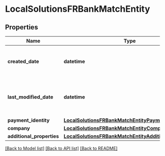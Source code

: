 # LocalSolutionsFRBankMatchEntity

## Properties
Name | Type | Description | Notes
------------ | ------------- | ------------- | -------------
**created_date** | **datetime** | The date and time when the entity was created. | [optional] 
**last_modified_date** | **datetime** | The date and time when the entity was last modified. | [optional] 
**payment_identity** | [**LocalSolutionsFRBankMatchEntityPaymentIdentity**](LocalSolutionsFRBankMatchEntityPaymentIdentity.md) |  | [optional] 
**company** | [**LocalSolutionsFRBankMatchEntityCompany**](LocalSolutionsFRBankMatchEntityCompany.md) |  | [optional] 
**additional_properties** | [**LocalSolutionsFRBankMatchEntityAdditionalProperties**](LocalSolutionsFRBankMatchEntityAdditionalProperties.md) |  | [optional] 

[[Back to Model list]](../README.md#documentation-for-models) [[Back to API list]](../README.md#documentation-for-api-endpoints) [[Back to README]](../README.md)

